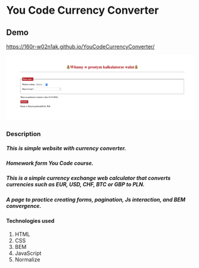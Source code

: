 # You Code Currency Converter
## Demo

https://160r-w02n1ak.github.io/YouCodeCurrencyConverter/

![Screenshot](https://github.com/160R-W02N1Ak/YouCodeCurrencyConverter/blob/main/images/CurrencyConverter.png)

### Description

##### This is simple website with currency converter.
##### Homework form You Code course.
##### This is a simple currency exchange web calculator that converts currencies such as EUR, USD, CHF, BTC or GBP to PLN. 
##### A page to practice creating forms, pagination, Js interaction, and BEM convergence.

#### Technologies used
1. HTML
2. CSS
3. BEM
4. JavaScript
5. Normalize
